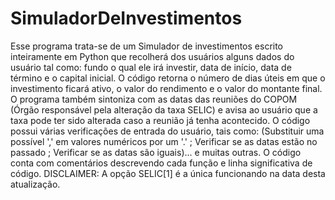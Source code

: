 # SimuladorDeInvestimentos
Esse programa trata-se de um Simulador de investimentos escrito inteiramente em Python que recolherá dos usuários alguns dados do usuário tal como: fundo o qual ele irá investir, data de início, data de término e o capital inicial. O código retorna o número de dias úteis em que o investimento ficará ativo, o valor do rendimento e o valor do montante final. O programa também sintoniza com as datas das reuniões do COPOM (Órgão responsável pela alteração da taxa SELIC) e avisa ao usuário que a taxa pode ter sido alterada caso a reunião já tenha acontecido. O código possui várias verificações de entrada do usuário, tais como: (Substituir uma possível ',' em valores numéricos por um '.' ; Verificar se as datas estão no passado ; Verificar se as datas são iguais)... e muitas outras. O código conta com comentários descrevendo cada função e linha significativa de código. 
DISCLAIMER: A opção SELIC[1] é a única funcionando na data desta atualização.
